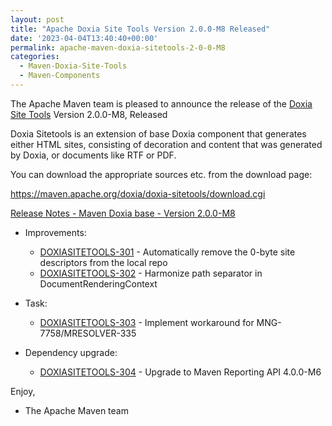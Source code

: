 ```yaml
---
layout: post
title: "Apache Doxia Site Tools Version 2.0.0-M8 Released"
date: '2023-04-04T13:40:40+00:00'
permalink: apache-maven-doxia-sitetools-2-0-0-M8
categories:
  - Maven-Doxia-Site-Tools
  - Maven-Components
---
```

The Apache Maven team is pleased to announce the release of the
[Doxia Site Tools](https://maven.apache.org/doxia/doxia-sitetools/) Version 2.0.0-M8,
Released

Doxia Sitetools is an extension of base Doxia component that generates either
HTML sites, consisting of decoration and content that was generated by Doxia,
or documents like RTF or PDF.

You can download the appropriate sources etc. from the download page:

https://maven.apache.org/doxia/doxia-sitetools/download.cgi

[Release Notes - Maven Doxia base - Version 2.0.0-M8](https://issues.apache.org/jira/secure/ReleaseNote.jspa?projectId=12317320&version=12353068)

* Improvements:
  * [DOXIASITETOOLS-301](https://issues.apache.org/jira/browse/DOXIASITETOOLS-301) - Automatically remove the 0-byte site descriptors from the local repo
  * [DOXIASITETOOLS-302](https://issues.apache.org/jira/browse/DOXIASITETOOLS-302) - Harmonize path separator in DocumentRenderingContext

* Task:
  * [DOXIASITETOOLS-303](https://issues.apache.org/jira/browse/DOXIASITETOOLS-303) - Implement workaround for MNG-7758/MRESOLVER-335

* Dependency upgrade:
  * [DOXIASITETOOLS-304](https://issues.apache.org/jira/browse/DOXIASITETOOLS-304) - Upgrade to Maven Reporting API 4.0.0-M6

Enjoy,
- The Apache Maven team 